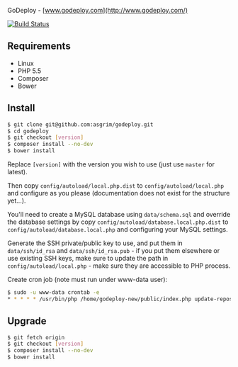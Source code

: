 GoDeploy - [www.godeploy.com](http://www.godeploy.com/)

[![Build Status](https://secure.travis-ci.org/asgrim/godeploy.png?branch=master)](https://travis-ci.org/asgrim/godeploy)

Requirements
------------

* Linux
* PHP 5.5
* Composer
* Bower

Install
-------

```bash
$ git clone git@github.com:asgrim/godeploy.git
$ cd godeploy
$ git checkout [version]
$ composer install --no-dev
$ bower install
```

Replace `[version]` with the version you wish to use (just use `master` for latest).

Then copy `config/autoload/local.php.dist` to `config/autoload/local.php` and configure as you please (documentation does not exist for the structure yet...).

You'll need to create a MySQL database using `data/schema.sql` and override the database settings by copy `config/autoload/database.local.php.dist` to `config/autoload/database.local.php` and configuring your MySQL settings.

Generate the SSH private/public key to use, and put them in `data/ssh/id_rsa` and `data/ssh/id_rsa.pub` - if you put them elsewhere or use existing SSH keys, make sure to update the path in `config/autoload/local.php` - make sure they are accessible to PHP process.

Create cron job (note must run under www-data user):

```bash
$ sudo -u www-data crontab -e
* * * * * /usr/bin/php /home/godeploy-new/public/index.php update-repositories >/dev/null
```

Upgrade
-------

```bash
$ git fetch origin
$ git checkout [version]
$ composer install --no-dev
$ bower install
```
